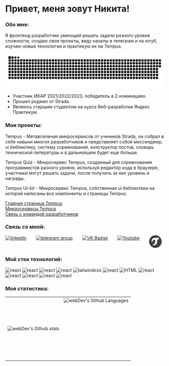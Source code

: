# Привет, меня зовут Никита!

### Обо мне:

Я фронтенд разработчик умеющий решать задачи разного уровня сложности, создаю свои проекты, веду каналы в телеграм и на ютуб, изучаю новые технологии и практикую их на Tempus.

<p align="center">
 <img width="800" src="Assets/github-snake.svg" alt="snake"/>
</p>

- Участник ИКАР 2021/2022/2023, победитель в 2 номинациях.
- Прошел родмап от Strada.
- Являюсь старшим студентом на курсе Веб-разработки Яндекс Практикум.

### Мои проекты:

Tempus - Метавселеная микросервисов от учеников Strada, он собрал в себе навыки многих разработчиков и представляет собой мессенджер, ui библиотеку, систему соревнований, конструктор постов, словарь технической литературы и в дальнейшем будет еще больше.

Tempus Quiz - Микросервис Tempus, созданный для соревнования программистов разного уровня, используя редактор кода в браузере, участники могут решать задачи, после получать за них уровень и награды.

Tempus UI-kit - Микросервис Tempus, собственная ui библиотека на которой написаны все компоненты и страницы Tempus.

<a href="https://tempus-one-ts.vercel.app/" target="_blank">Главная страница Tempus</a><br/>
<a href="http://localhost:5173/Services/" target="_blank">Микросервисы Tempus</a><br/>
<a href="https://t.me/NikitaEfimovv" target="_blank">Связь с командой разработчиков</a>

### Связь со мной:

  <div id="badges" style='display:flex; gap:30px;'>
    <a href="https://novokuznetsk.hh.ru/resume/1945b4bcff0cba59800039ed1f6e597437646a" target="_blank">
      <img src="https://i.hh.ru/logos/svg/hh.ru__min_.svg?v=11032019" width="40" height="40" alt="linkedin" />
    </a>
    <a href="https://t.me/NikitaEfimovv" target="_blank">
      <img src="https://cdn-icons-png.flaticon.com/512/2111/2111646.png" width="40" height="40" alt="telegram group" />
    </a>
    <a href="https://vk.com/by_efimov" target="_blank">
      <img src="https://cdn-icons-png.flaticon.com/512/145/145813.png" width="40" height="40" alt="VK Badge"/>
    </a>
		<a href="https://www.youtube.com/@ByEfimov/streams" target="_blank">
      <img src="https://cdn-icons-png.flaticon.com/512/3670/3670147.png" width="40" height="40" alt="Youtube"/>
    </a>
    <a href="https://tempus-one-ts.vercel.app/User/zi3NiI23OSQ7VNkXf3JJfC19agf1" target="_blank" styles="border-radius:50px; overflow: hidden;">
      <img src="Assets/Group 172.svg" width="40" height="40" alt="Zen Badge"/>
    </a>
  </div>

### Мой стек технологий:

![react](https://img.shields.io/badge/-REACT-700CF5?style=for-the-badge&logo=react&logoColor=61DAFB&color=333)
![react](https://img.shields.io/badge/-REDUX-700CF5?style=for-the-badge&logo=redux&logoColor=764ABC&color=333)
![react](https://img.shields.io/badge/-hook%20form-700CF5?style=for-the-badge&logo=reacthookform&logoColor=EC5990&color=333)
![react](https://img.shields.io/badge/-PRETTIER-700CF5?style=for-the-badge&logo=prettier&logoColor=F7B93E&color=333)
![tailwindcss](https://img.shields.io/badge/-tailwind%20css-700CF5?style=for-the-badge&logo=tailwindcss&logoColor=06B6D4&color=333)
![react](https://img.shields.io/badge/-TYPESCRIPT-700CF5?style=for-the-badge&logo=typescript&logoColor=3178C6&color=333)
![HTML](https://img.shields.io/badge/-HTML-700CF5?style=for-the-badge&logo=html5&logoColor=E34F26&color=333)
![react](https://img.shields.io/badge/-SASS-700CF5?style=for-the-badge&logo=sass&logoColor=CC6699&color=333)
![react](https://img.shields.io/badge/-firebase-700CF5?style=for-the-badge&logo=firebase&logoColor=FFCA28&color=333)
![react](https://img.shields.io/badge/-NPM-700CF5?style=for-the-badge&logo=npm&logoColor=CB3837&color=333)
![react](https://img.shields.io/badge/-vite-700CF5?style=for-the-badge&logo=vite&logoColor=646CFF&color=333)
![react](https://img.shields.io/badge/-git-700CF5?style=for-the-badge&logo=git&logoColor=F05032&color=333)

### Моя статистика:

<table>
  <tr>
    <td>
      <img align="left" src="http://github-readme-streak-stats.herokuapp.com?user=ByEfimov&theme=dark&background=000000" alt="webDev's Github stats" />
    </td>
    <td>
      <img height="195px" align="right" alt="webDev's Github Languages" src="https://github-readme-stats-sigma-five.vercel.app/api/top-langs/?username=ByEfimov&layout=compact&theme=vision-friendly-dark" />
    </td>
  </tr>
</table>
